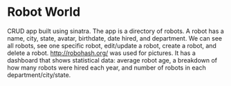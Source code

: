 # Robot World

CRUD app built using sinatra. The app is a directory of robots. A robot has a name, city, state, avatar, birthdate, date hired, and department. 
We can see all robots, see one specific robot, edit/update a robot, create a robot, and delete a robot. http://robohash.org/ was used for pictures. It has a dashboard that shows statistical data: average robot age, a breakdown of how many robots were hired each year, and number of robots in each department/city/state.
